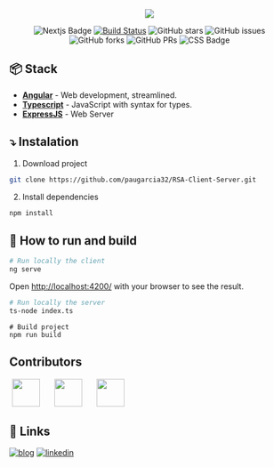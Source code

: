<div align="center">
  <a href="https://paugarcia.dev/projects/RSA%20Server">
  <img src="https://github.com/user-attachments/assets/dea582e3-602b-4ee9-ac75-e4ac3ff13750">
  <p></p>
  </a>
</div>



<div align="center">

![Nextjs Badge](https://img.shields.io/badge/Angular-DD0031?style=for-the-badge&logo=angular&logoColor=white&style=flat)
[![Build Status](https://img.shields.io/endpoint.svg?url=https%3A%2F%2Factions-badge.atrox.dev%2Fpheralb%2Fpheralb.dev%2Fbadge%3Fref%3Dmain&style=flat)](https://actions-badge.atrox.dev/pheralb/pheralb.dev/goto?ref=main)
![GitHub stars](https://img.shields.io/github/stars/paugarcia32/portfolio)
![GitHub issues](https://img.shields.io/github/issues/paugarcia32/portfolio)
![GitHub forks](https://img.shields.io/github/forks/paugarcia32/portfolio)
![GitHub PRs](https://img.shields.io/github/issues-pr/paugarcia32/portfolio)
![CSS Badge](https://img.shields.io/badge/CSS3-1572B6?style=for-the-badge&logo=css3&logoColor=white&style=flat)

</div>




## 📦 Stack

- [**Angular**](https://angular.dev/) - Web development, streamlined.
- [**Typescript**](https://www.typescriptlang.org/) - JavaScript with syntax for types.
- [**ExpressJS**](https://expressjs.com/es/) - Web Server

## ⤵️ Instalation

1. Download project
   
```bash
git clone https://github.com/paugarcia32/RSA-Client-Server.git
```

2. Install dependencies
   
```bash
npm install
```

## 🚀 How to run and build

```bash
# Run locally the client
ng serve
```

Open [http://localhost:4200/](http://localhost:4200/) with your browser to see the result.

```bash
# Run locally the server
ts-node index.ts
```

```
# Build project
npm run build
```

## Contributors

<a href="https://github.com/marioRelajao" target="_blank"><img src="https://github.com/mariaubiergo2/EA-FRONTEND/assets/50048787/9346f64c-72fd-4ade-8b73-21c75d93b7c0" width="50" hspace="5"></a>
  &nbsp;&nbsp;
<a href="https://github.com/MarcelMarco" target="_blank"><img src="https://github.com/mariaubiergo2/EA-FRONTEND/assets/50048787/ba8b7c47-2116-4766-a81e-4b1b45ff6297" width="50" hspace="5"></a>
 &nbsp;&nbsp;
<a href="https://github.com/paugarcia32" target="_blank"><img src="https://github.com/mariaubiergo2/EA-FRONTEND/assets/50048787/770e28c7-b387-46e5-b369-942bf9347a31" width="50" hspace="5"></a>

## 🔗 Links
[![blog](https://img.shields.io/badge/my_portfolio-000?style=for-the-badge&logo=ko-fi&logoColor=white)](https://www.paugarcia.dev/)
[![linkedin](https://img.shields.io/badge/linkedin-0A66C2?style=for-the-badge&logo=linkedin&logoColor=white)](https://www.linkedin.com/in/paugarcia32/)
